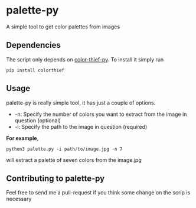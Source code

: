 # palette-py
A simple tool to get color palettes from images

## Dependencies

The script only depends on [color-thief-py](https://github.com/fengsp/color-thief-py). To install it simply
run

    pip install colorthief

## Usage

palette-py is really simple tool, it has just a couple of options.

 - -n: Specify the number of colors you want to extract from the image in question (optional)
 - -i: Specify the path to the image in question (required)

**For example**,

    python3 palette.py -i path/to/image.jpg -n 7

will extract a palette of seven colors from the image.jpg

## Contributing to palette-py

Feel free to send me a pull-request if you think some change on the scrip is necessary
